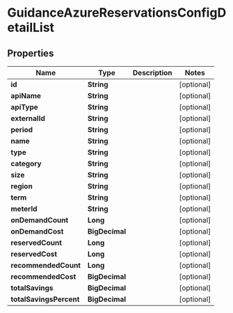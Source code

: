 

# GuidanceAzureReservationsConfigDetailList

## Properties

Name | Type | Description | Notes
------------ | ------------- | ------------- | -------------
**id** | **String** |  |  [optional]
**apiName** | **String** |  |  [optional]
**apiType** | **String** |  |  [optional]
**externalId** | **String** |  |  [optional]
**period** | **String** |  |  [optional]
**name** | **String** |  |  [optional]
**type** | **String** |  |  [optional]
**category** | **String** |  |  [optional]
**size** | **String** |  |  [optional]
**region** | **String** |  |  [optional]
**term** | **String** |  |  [optional]
**meterId** | **String** |  |  [optional]
**onDemandCount** | **Long** |  |  [optional]
**onDemandCost** | **BigDecimal** |  |  [optional]
**reservedCount** | **Long** |  |  [optional]
**reservedCost** | **Long** |  |  [optional]
**recommendedCount** | **Long** |  |  [optional]
**recommendedCost** | **BigDecimal** |  |  [optional]
**totalSavings** | **BigDecimal** |  |  [optional]
**totalSavingsPercent** | **BigDecimal** |  |  [optional]



